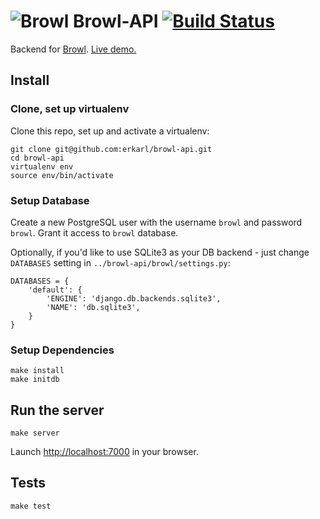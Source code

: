 # ![Browl](http://i.imgur.com/876ie7H.png) Browl-API [![Build Status](https://travis-ci.org/erkarl/browl-api.png?branch=master)](https://travis-ci.org/erkarl/browl-api)  
Backend for [Browl](https://github.com/erkarl/browl). [Live demo.](http://browl-api.karlranna.com)

## Install 

### Clone, set up virtualenv
Clone this repo, set up and activate a virtualenv:
```console
git clone git@github.com:erkarl/browl-api.git
cd browl-api 
virtualenv env
source env/bin/activate
```

### Setup Database
Create a new PostgreSQL user with the username `browl` and password `browl`. Grant it access to `browl` database.

Optionally, if you'd like to use SQLite3 as your DB backend - just change `DATABASES` setting in `../browl-api/browl/settings.py`:
```console
DATABASES = {
    'default': {
        'ENGINE': 'django.db.backends.sqlite3',
        'NAME': 'db.sqlite3',
    }
}
```

### Setup Dependencies
```console
make install
make initdb
```

## Run the server 
```console
make server
```
Launch [http://localhost:7000](http://localhost:7000) in your browser.

## Tests 
```console
make test 
```
